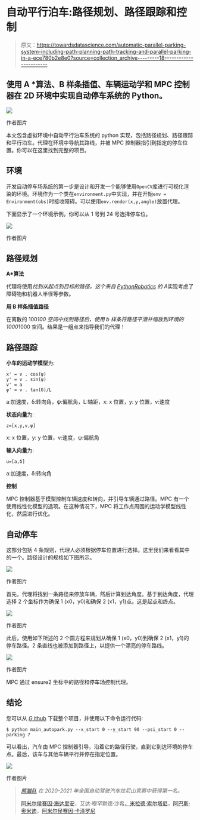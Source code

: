 # 自动平行泊车:路径规划、路径跟踪和控制

> 原文：<https://towardsdatascience.com/automatic-parallel-parking-system-including-path-planning-path-tracking-and-parallel-parking-in-a-ece780b2e8e0?source=collection_archive---------18----------------------->

## 使用 A *算法、B 样条插值、车辆运动学和 MPC 控制器在 2D 环境中实现自动停车系统的 Python。

![](img/65254ab640a94872b13d50d9e1f8cdd3.png)

作者图片

本文包含虚拟环境中自动平行泊车系统的 python 实现，包括路径规划、路径跟踪和平行泊车。代理在环境中导航其路线，并被 MPC 控制器指引到指定的停车位置。你可以在这里找到完整的项目。

## 环境

开发自动停车场系统的第一步是设计和开发一个能够使用`OpenCV`库进行可视化渲染的环境。环境作为一个类在`environment.py`中实现，并在开始`env = Environment(obs)`时接收障碍。可以使用`env.render(x,y,angle)`放置代理。

下面显示了一个环境示例。你可以从 1 号到 24 号选择停车位。

![](img/8afc23f0e0fd48aa3a8e5b9989b3a879.png)

作者图片

## 路径规划

**A*算法**

代理将使用*找到从起点到目标的路径。这个来自 [PythonRobotics](https://pythonrobotics.readthedocs.io/en/latest/modules/path_planning.html) 的 A*实现考虑了障碍物和机器人半径等参数。

**用 B 样条插值路径**

在离散的 100*100 空间中找到路径后，使用 b 样条将路径平滑并缩放到环境的 1000*1000 空间。结果是一组点来指导我们的代理！

## 路径跟踪

**小车的运动学模型**为:

```
x' = v . cos(ψ)
y' = v . sin(ψ)
v' = a
ψ' = v . tan(δ)/L
```

a:加速度，δ:转向角，ψ:偏航角，L:轴距，x: x 位置，y: y 位置，v:速度

**状态向量**为:

```
z=[x,y,v,ψ]
```

x: x 位置，y: y 位置，v:速度，ψ:偏航角

**输入向量**为:

```
u=[a,δ]
```

a:加速度，δ:转向角

**控制**

MPC 控制器基于模型控制车辆速度和转向，并引导车辆通过路径。MPC 有一个使用线性化模型的选项。在这种情况下，MPC 将工作点周围的运动学模型线性化，然后进行优化。

## 自动停车

这部分包括 4 条规则，代理人必须根据停车位置进行选择。这里我们来看看其中的一个。路径设计的规格如下图所示。

![](img/e5f73b286682f0e249db31511ec4f0c2.png)

作者图片

首先，代理将找到一条路径来停放车辆，然后计算到达角度。基于到达角度，代理选择 2 个坐标作为确保 1 (x0，y0)和确保 2 (x1，y1)点。这是起点和终点。

![](img/ae231e92ee5858b0c808eae5b58fee60.png)

作者图片

此后，使用如下所述的 2 个圆方程来规划从确保 1 (x0，y0)到确保 2 (x1，y1)的停车路径。2 条直线也被添加到路径上，以提供一个漂亮的停车路线。

![](img/bcdaeddc20c661266fd5e03221ae5c31.png)

作者图片

MPC 通过 ensure2 坐标中的路径和停车场控制代理。

## 结论

您可以从 [*G* ithub](https://github.com/Pandas-Team/Automatic-Parking) 下载整个项目，并使用以下命令运行代码:

```
$ python main_autopark.py --x_start 0 --y_start 90 --psi_start 0 --parking 7
```

可以看出，汽车由 MPC 控制器引导，沿着它的路径行驶，直到它到达环境的停车点。最后，该车与其他车辆平行并停在指定位置。

![](img/9b640d40d90dd692eb8db851c77e8b29.png)

作者图片

> [*熊猫队*](https://github.com/Pandas-Team) *在 2020-2021 年全国自动驾驶汽车拉尼山竞赛中获得第一名。*
> 
> [阿米尔侯赛因·海达里安](https://medium.com/@amirhosseinh77)，艾达·穆罕默德·沙希[，米拉德·索尔塔尼](https://medium.com/@soltany.m.99)，[阿巴斯·奥米迪](https://medium.com/@abbasomidi77)，[阿米尔侯赛因·卡泽罗尼](https://medium.com/@amirhossein477)